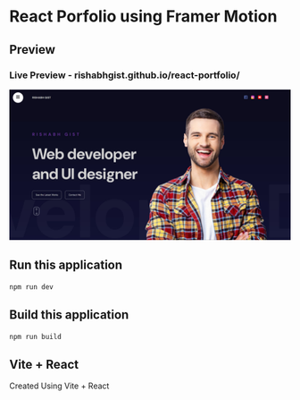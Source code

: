 # React Porfolio using Framer Motion

## Preview

### Live Preview - rishabhgist.github.io/react-portfolio/

![](preview.jpg)

## Run this application

`npm run dev`

## Build this application

`npm run build`

## Vite + React

Created Using Vite + React
